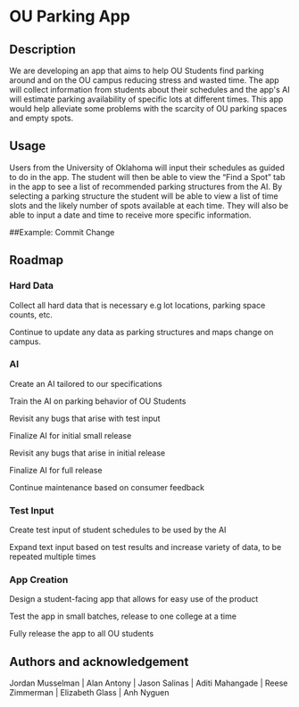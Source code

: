 # OU Parking App
## Description
We are developing an app that aims to help OU Students find parking around and on the OU campus reducing stress and wasted time. The app will collect information from students about their schedules and the app's AI will estimate parking availability of specific lots at different times. This app would help alleviate some problems with the scarcity of OU parking spaces and empty spots.

## Usage
Users from the University of Oklahoma will input their schedules as guided to do in the app. The student will then be able to view the “Find a Spot” tab in the app to see a list of recommended parking structures from the AI. By selecting a parking structure the student will be able to view a list of time slots and the likely number of spots available at each time. They will also be able to input a date and time to receive more specific information.

##Example: Commit Change

## Roadmap

### Hard Data
Collect all hard data that is necessary e.g lot locations, parking space counts, etc.

Continue to update any data as parking structures and maps change on campus.

### AI
Create an AI tailored to our specifications

Train the AI on parking behavior of OU Students

Revisit any bugs that arise with test input

Finalize AI for initial small release

Revisit any bugs that arise in initial release

Finalize AI for full release

Continue maintenance based on consumer feedback

### Test Input
Create test input of student schedules to be used by the AI

Expand text input based on test results and increase variety of data, to be repeated multiple times

### App Creation
Design a student-facing app that allows for easy use of the product

Test the app in small batches, release to one college at a time

Fully release the app to all OU students

## Authors and acknowledgement
Jordan Musselman 
| Alan Antony 
| Jason Salinas 
| Aditi Mahangade 
| Reese Zimmerman 
| Elizabeth Glass 
| Anh Nyguen
